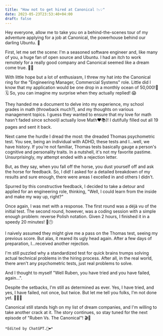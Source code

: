 ```yaml
---
title: "How not to get hired at Canonical 📉💡"
date: 2023-05-23T23:53:40+04:00
draft: false
---
```


Hey everyone, allow me to take you on a behind-the-scenes tour of my adventure applying for a job at Canonical, the powerhouse behind our darling Ubuntu. 🚀

First, let me set the scene: I'm a seasoned software engineer and, like many of you, a huge fan of open source and Ubuntu. I had an itch to work remotely for a really good company and Canonical seemed like a dream come true. 🎯💼

With little hope but a lot of enthusiasm, I threw my hat into the Canonical ring for the "Engineering Manager, Commercial Systems" role. Little did I know that my application would be one drop in a monthly ocean of 50,000!📩🗓️ So, you can imagine my surprise when they actually replied! 😱

They handed me a document to delve into my experience, my school grades in math (throwback much?), and my thoughts on various management topics. I guess they wanted to ensure that my love for math hasn't faded since school(I actually love Math❤️📚)! I dutifully filled out all 19 pages and sent it back.

Next came the hurdle I dread the most: the dreaded Thomas psychometric test. You see, being an individual with ADHD, these tests and I...well, we have history. If you're not familiar, Thomas tests basically gauge a person's cognitive and personality traits. In a nutshell, it's not my favorite pastime. Unsurprisingly, my attempt ended with a rejection letter.

But, as they say, when you fall off the horse, you dust yourself off and ask the horse for feedback. So, I did! I asked for a detailed breakdown of my results and sure enough, there were areas I excelled in and others I didn't.

Spurred by this constructive feedback, I decided to take a detour and applied for an engineering role, thinking, "Well, I could learn from the inside and make my way up, right?"

Once again, I was met with a response. The first round was a déjà vu of the initial test. The second round, however, was a coding session with a simple enough problem: reverse Polish notation. Given 2 hours, I finished it in a speedy 20 minutes! 💪🕒

I naively assumed they might give me a pass on the Thomas test, seeing my previous score. But alas, it reared its ugly head again. After a few days of preparation, I...received another rejection.

I'm still puzzled why a standardized test for quick brains trumps solving actual technical problems in the hiring process. After all, in the real world, there aren't any psychometric tests, just real problems to solve.

And I thought to myself "Well Ruben, you have tried and you have failed, again...".

Despite the setbacks, I'm still as determined as ever. Yes, I have tried, and yes, I have failed, not once, but twice. But let me tell you folks, I'm not done yet. 🏋️‍♂️🔥    

Canonical still stands high on my list of dream companies, and I'm willing to take another crack at it. The story continues, so stay tuned for the next episode of "Ruben Vs. The Canonical"! 🎬🍿






`*Edited by ChatGPT.🤖❤️*`